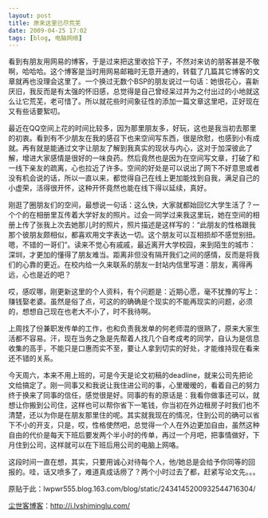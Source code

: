 ```yaml
---
layout: post
title: 原来这里已尽荒芜
date: 2009-04-25 17:02
tags: [blog, 电脑网络]
---
```

看到有朋友用网易的博客，于是过来把这里收拾下子，不然对来访的朋客甚是不敬啊，哈哈哈。这个博客是当时用网易邮箱时无意开通的，转载了几篇其它博客的文章就再也没理会这里了。一个换过无数个BSP的朋友说过一句话：她很花心，喜新厌旧，我反而是有太强的怀旧感，总觉得是自己曾经呆过并为之付出过的小地就这么让它荒芜，老可惜了。所以就花些时间象征性的添加一篇文章这里吧，正好现在又有些话要絮叨。

最近在QQ空间上花的时间比较多，因为那里朋友多，好玩，这也是我当初去那里的初衷。看到有不少朋友在我的感召下也来空间写东西，很是欣慰，也感到小有成就。再有就是能通过文字让朋友了解到我真实的现状与内心，这对于加深彼此了解，增进大家感情是很好的一味良药。然后竟然也是因为在空间写文章，打破了和一线下亲友的疏离，心也拉近了许多。空间的好处是可以说出了网下不好意思或者没有机会说的话，所以一直以来，都觉得自己在线上更加能找到自我，满足自己的小虚荣，活得很开怀，这种开怀竟然也能在线下得以延续，真好。

刚逛了圈朋友们的空间，最想说一句话：这么快，大家就都始回忆大学生活了？一个个的在相册里互传着大学好友的照片。过会一同学过来我这里玩，她在空间的相册上传了张我上次去她那儿时的照片，照片描述是这样写的：“此朋友的性格跟我那个彼朋友颇相似，都喜欢用文字表达一切。这个朋友可以互相损却不感觉别扭。嗯，不错的一哥们”。读来不觉心有戚戚，最近离开大学校园，来到陌生的城市：深圳，才更加的懂得了朋友难当。距离非但没有隔开我们之间的感情，反而是将我们的心靠的更近。在校内给一久来联系的朋友一封站内信里写道：朋友，离得再远，心也是近的吧？

哎，感叹哪，刚更新这里的个人资料，有个问题是：近期心愿，毫不犹豫的写上：赚钱娶老婆。虽然是俗了点，可这的的确确是个现实的不能再现实的问题，必须的，想想自己现在也老大不小了，时不我待啊。

上周找了份兼职发传单的工作，也和负责我发单的何老师混的很熟了，原来大家生活都不容易。汗，现在当务之急是先帮着人找几个自考成考的同学，自认为是信息收集的高手，不能只是口惠而实不至，要让人拿到切实的好处，才能维持现在看来还不错的关系。

今天周六，本来不用上班的，可是今天是论文初稿的deadline，就来公司先把论文给搞定了。刚一同事又和我说让我住进公司的事，心里暧暧的，看着自己的努力终于换来了同事的信任，感觉很是好。同事的有的原话是：我看你做事还可以，就想让你搬到公司住，这样也可以帮你省下一笔钱，你当初在外边租房子时我们也不清楚，还以为你是在朋友那里住的呢。其实就我现在的情况，住到公司的确可以省下不小的开支，只是，哎，性格使然吧，总觉得一个人在外边更加自由，虽然这种自由的代价是每天下班后要发两个半小时的传单，再过一个月吧，把事情做好，下月住到公司，这样就可以在下班后用公司的电脑上网咯。

这段时间一直在想，其实，只要用诚心对待每个人，他/她总是会给予你同等的回报的。哇，话又喷多了，难道真成话痨了？两个小时过去了都，赶紧写论文先。。。

原贴于此：lwpwr555.blog.163.com/blog/static/2434145200932544716304/

<a href="http://i.lvshiminglu.com/">尘世客博客</a>：<a href="http://i.lvshiminglu.com/">http://i.lvshiminglu.com/</a>

